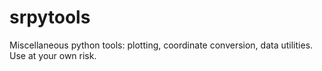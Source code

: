 # srpytools
Miscellaneous python tools: plotting, coordinate conversion, data utilities.  Use at your own risk. 

